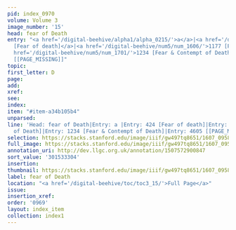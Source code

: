 ```yaml
---
pid: index_0970
volume: Volume 3
image_number: '15'
head: fear of Death
entry: "<a href='/digital-beehive/alpha1/alpha_0215/'>a</a>|<a href='/digital-beehive/num2/num_0526/'>424
  [Fear of death]</a>|<a href='/digital-beehive/num5/num_1606/'>1177 [Fear of Death]</a>|<a
  href='/digital-beehive/num5/num_1701/'>1234 [Fear & Contempt of Death]</a>|4605
  [[PAGE_MISSING]]"
topic:
first_letter: D
page:
add:
xref:
see:
index:
item: "#item-a34b105b4"
unparsed:
line: 'Head: fear of Death|Entry: a |Entry: 424 [Fear of death]|Entry: 1177 [Fear
  of Death]|Entry: 1234 [Fear & Contempt of Death]|Entry: 4605 [[PAGE_MISSING]]|#item-a34b105b4'
selection: https://stacks.stanford.edu/image/iiif/gw497tq8651/1607_0958/1547,3304,664,163/full/0/default.jpg
full_image: https://stacks.stanford.edu/image/iiif/gw497tq8651/1607_0958/full/full/0/default.jpg
annotation_uri: http://dev.llgc.org.uk/annotation/1507572900847
sort_value: '301533304'
insertion:
thumbnail: https://stacks.stanford.edu/image/iiif/gw497tq8651/1607_0958/1547,3304,664,163/150,/0/default.jpg
label: fear of Death
location: "<a href='/digital-beehive/toc/toc3_15/'>Full Page</a>"
issue:
insertion_xref:
order: '0969'
layout: index_item
collection: index1
---
```

